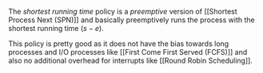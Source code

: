 The *shortest running time* policy is a *preemptive* version of [[Shortest Process Next (SPN)]] and basically preemptively runs the process with the shortest running time ($s - e$). 

This policy is pretty good as it does not have the bias towards long processes and I/O processes like [[First Come First Served (FCFS)]] and also no additional overhead for interrupts like [[Round Robin Scheduling]].


